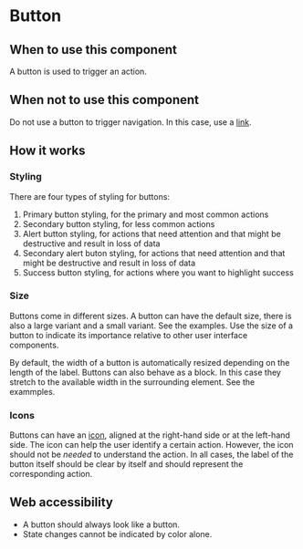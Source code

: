 # Button

## When to use this component

A button is used to trigger an action.

## When not to use this component

Do not use a button to trigger navigation. In this case, use a <a href="{{path './link'}}">link</a>.

## How it works

### Styling

There are four types of styling for buttons:

1. Primary button styling, for the primary and most common actions
2. Secondary button styling, for less common actions
3. Alert button styling, for actions that need attention and that might be destructive and result in loss of data
4. Secondary alert buton styling, for actions that need attention and that might be destructive and result in loss of data
5. Success button styling, for actions where you want to highlight success

### Size

Buttons come in different sizes. A button can have the default size, there is also a large variant and a small variant. See the examples. Use the size of a button to indicate its importance relative to other user interface components.

By default, the width of a button is automatically resized depending on the length of the label. Buttons can also behave as a block. In this case they stretch to the available width in the surrounding element. See the exammples.

### Icons

Buttons can have an <a href="{{path './icon'}}">icon</a>, aligned at the right-hand side or at the left-hand side. The icon can help the user identify a certain action. However, the icon should not be *needed* to understand the action. In all cases, the label of the button itself should be clear by itself and should represent the corresponding action.

## Web accessibility

* A button should always look like a button.
* State changes cannot be indicated by color alone.